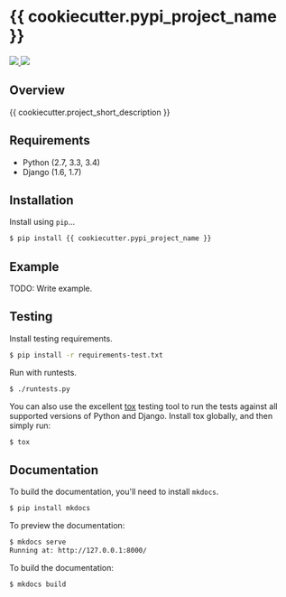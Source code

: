 # {{ cookiecutter.pypi_project_name }}

<div class="badges">
    <a href="http://travis-ci.org/{{ cookiecutter.github_username }}/{{ cookiecutter.repo_name }}?branch=master">
        <img src="https://travis-ci.org/{{ cookiecutter.github_username }}/{{ cookiecutter.repo_name }}.svg?branch=masterr">
    </a>
    <a href="https://pypi.python.org/pypi/{{ cookiecutter.pypi_project_name }}">
        <img src="https://pypip.in/version/{{ cookiecutter.pypi_project_name }}/badge.svg">
    </a>
</div>

## Overview

{{ cookiecutter.project_short_description }}

## Requirements

* Python (2.7, 3.3, 3.4)
* Django (1.6, 1.7)

## Installation

Install using `pip`...

```bash
$ pip install {{ cookiecutter.pypi_project_name }}
```

## Example

TODO: Write example.

## Testing

Install testing requirements.

```bash
$ pip install -r requirements-test.txt
```

Run with runtests.

```bash
$ ./runtests.py
```

You can also use the excellent [tox](http://tox.readthedocs.org/en/latest/) testing tool to run the tests against all supported versions of Python and Django. Install tox globally, and then simply run:

```bash
$ tox
```

## Documentation

To build the documentation, you'll need to install `mkdocs`.

```bash
$ pip install mkdocs
```

To preview the documentation:

```bash
$ mkdocs serve
Running at: http://127.0.0.1:8000/
```

To build the documentation:

```bash
$ mkdocs build
```
